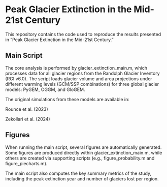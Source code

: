 # Peak Glacier Extinction in the Mid-21st Century

This repository contains the code used to reproduce the results presented in “Peak Glacier Extinction in the Mid-21st Century.”

## Main Script

The core analysis is performed by glacier_extinction_main.m, which processes data for all glacier regions from the Randolph Glacier Inventory (RGI v6.0).
The script loads glacier volume and area projections under different warming levels (GCM/SSP combinations) for three global glacier models: PyGEM, OGGM, and GloGEM.

The original simulations from these models are available in:

Rounce et al. (2023)

Zekollari et al. (2024)

## Figures

When running the main script, several figures are automatically generated.
Some figures are produced directly within glacier_extinction_main.m, while others are created via supporting scripts (e.g., figure_probability.m and figure_piecharts.m).

The main script also computes the key summary metrics of the study, including the peak extinction year and number of glaciers lost per region.
